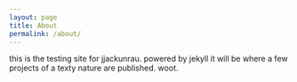 ```yaml
---
layout: page
title: About
permalink: /about/
---
```


this is the testing site for jjackunrau. powered by jekyll it will be where a few projects of a texty nature are published. woot.